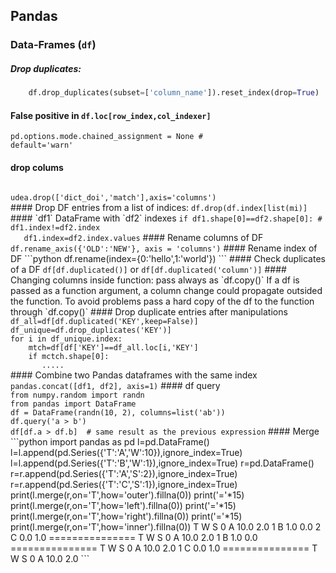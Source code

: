 ## Pandas

### Data-Frames (`df`)
##### Drop duplicates:
```python
    df.drop_duplicates(subset=['column_name']).reset_index(drop=True)
```
#### False positive in `df.loc[row_index,col_indexer]`
<code>pd.options.mode.chained_assignment = None  # default='warn'</code>
#### drop colums
<code>
udea.drop(['dict_doi','match'],axis='columns')
</code>
#### Drop DF entries from a list of indices:
<code>df.drop(df.index[list(mi)]</code>
#### `df1` DataFrame with `df2` indexes
<code>if df1.shape[0]==df2.shape[0]: # df1.index!=df2.index
   df1.index=df2.index.values</code>
#### Rename columns of DF
<code>df.rename_axis({'OLD':'NEW'}, axis = 'columns')</code>
#### Rename index of DF
```python
    df.rename(index={0:'hello',1:'world'})
```
#### Check duplicates of a DF
<code>df[df.duplicated()]</code>
or
<code>df[df.duplicated('column')]</code>
#### Changing columns inside function: pass always as `df.copy()`
If a df is passed as a function argument, a column change could propagate outsided the function. To avoid problems
pass a hard copy of the df to the function through `df.copy()`
#### Drop duplicate entries after manipulations
<code>df_all=df[df.duplicated('KEY',keep=False)]
df_unique=df.drop_duplicates('KEY')]
for i in df_unique.index:
    mtch=df[df['KEY']==df_all.loc[i,'KEY']
    if mctch.shape[0]:
       .....
</code>
#### Combine two Pandas dataframes with the same index
<code>pandas.concat([df1, df2], axis=1)</code>
#### df  query
<code>
from numpy.random import randn
from pandas import DataFrame
df = DataFrame(randn(10, 2), columns=list('ab'))
df.query('a > b')
df[df.a > df.b]  # same result as the previous expression</code>
#### Merge
```python
import pandas as pd
l=pd.DataFrame()
l=l.append(pd.Series({'T':'A','W':10}),ignore_index=True)
l=l.append(pd.Series({'T':'B','W':1}),ignore_index=True)
r=pd.DataFrame()
r=r.append(pd.Series({'T':'A','S':2}),ignore_index=True)
r=r.append(pd.Series({'T':'C','S':1}),ignore_index=True)
print(l.merge(r,on='T',how='outer').fillna(0))
print('='*15)
print(l.merge(r,on='T',how='left').fillna(0))
print('='*15)
print(l.merge(r,on='T',how='right').fillna(0))
print('='*15)
print(l.merge(r,on='T',how='inner').fillna(0))
   T     W    S
0  A  10.0  2.0
1  B   1.0  0.0
2  C   0.0  1.0
===============
   T     W    S
0  A  10.0  2.0
1  B   1.0  0.0
===============
   T     W    S
0  A  10.0  2.0
1  C   0.0  1.0
===============
   T     W    S
0  A  10.0  2.0
```
